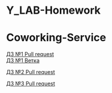 # Y_LAB-Homework

# Coworking-Service
 [ДЗ №1 Pull request](https://github.com/JenevyBatya/Y_LAB-Homework/pull/1)   
 [ДЗ №1 Ветка](https://github.com/JenevyBatya/Y_LAB-Homework/tree/homework_1)


 [ДЗ №2 Pull request](https://github.com/JenevyBatya/Y_LAB-Homework/pull/2) 


  [ДЗ №3 Pull request](https://github.com/JenevyBatya/Y_LAB-Homework/pull/3) 
